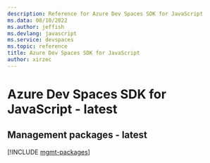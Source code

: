 ```yaml
---
description: Reference for Azure Dev Spaces SDK for JavaScript
ms.data: 08/10/2022
ms.author: jeffish
ms.devlang: javascript
ms.service: devspaces
ms.topic: reference
title: Azure Dev Spaces SDK for JavaScript
author: xirzec
---
```

# Azure Dev Spaces SDK for JavaScript - latest

## Management packages - latest
[!INCLUDE [mgmt-packages](dev-spaces-mgmt-index.md)]